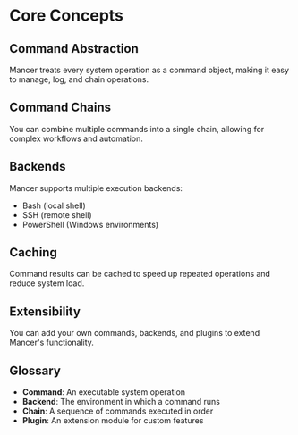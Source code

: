 # Core Concepts

## Command Abstraction
Mancer treats every system operation as a command object, making it easy to manage, log, and chain operations.

## Command Chains
You can combine multiple commands into a single chain, allowing for complex workflows and automation.

## Backends
Mancer supports multiple execution backends:
- Bash (local shell)
- SSH (remote shell)
- PowerShell (Windows environments)

## Caching
Command results can be cached to speed up repeated operations and reduce system load.

## Extensibility
You can add your own commands, backends, and plugins to extend Mancer's functionality.

## Glossary
- **Command**: An executable system operation
- **Backend**: The environment in which a command runs
- **Chain**: A sequence of commands executed in order
- **Plugin**: An extension module for custom features
